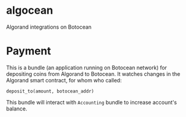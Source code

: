 # algocean
Algorand integrations on Botocean

# Payment
This is a bundle (an application running on Botocean network) for depositing coins from Algorand to Botocean.
It watches changes in the Algorand smart contract, for whom who called:
```
deposit_to(amount, botocean_addr)
```
This bundle will interact with `Accounting` bundle to increase account's balance.

